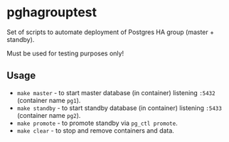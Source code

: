 # pghagrouptest

Set of scripts to automate deployment of Postgres HA group (master + standby).

Must be used for testing purposes only!

## Usage

* `make master` - to start master database (in container) listening `:5432` (container name `pg1`).
* `make standby` - to start standby database (in container) listening `:5433` (container name `pg2`).
* `make promote` - to promote standby via `pg_ctl promote`.
* `make clear` - to stop and remove containers and data.

